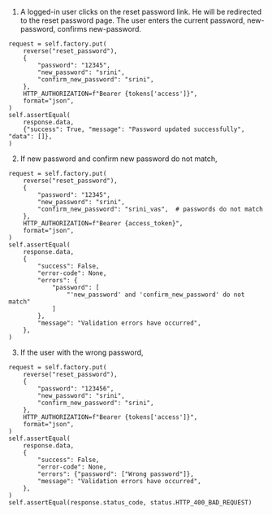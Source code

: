 1. A logged-in user clicks on the reset password link. He will be redirected to the reset password page.
The user enters the current password, new-password, confirms new-password.

```
request = self.factory.put(
    reverse("reset_password"),
    {
        "password": "12345",
        "new_password": "srini",
        "confirm_new_password": "srini",
    },
    HTTP_AUTHORIZATION=f"Bearer {tokens['access']}",
    format="json",
)
self.assertEqual(
    response.data,
    {"success": True, "message": "Password updated successfully", "data": []},
)
```
2. If new password and confirm new password do not match,
```
request = self.factory.put(
    reverse("reset_password"),
    {
        "password": "12345",
        "new_password": "srini",
        "confirm_new_password": "srini_vas",  # passwords do not match
    },
    HTTP_AUTHORIZATION=f"Bearer {access_token}",
    format="json",
)
self.assertEqual(
    response.data,
    {
        "success": False,
        "error-code": None,
        "errors": {
            "password": [
                "'new_password' and 'confirm_new_password' do not match"
            ]
        },
        "message": "Validation errors have occurred",
    },
)

```
3. If the user with the wrong password,
```
request = self.factory.put(
    reverse("reset_password"),
    {
        "password": "123456",
        "new_password": "srini",
        "confirm_new_password": "srini",
    },
    HTTP_AUTHORIZATION=f"Bearer {tokens['access']}",
    format="json",
)
self.assertEqual(
    response.data,
    {
        "success": False,
        "error-code": None,
        "errors": {"password": ["Wrong password"]},
        "message": "Validation errors have occurred",
    },
)
self.assertEqual(response.status_code, status.HTTP_400_BAD_REQUEST)
```